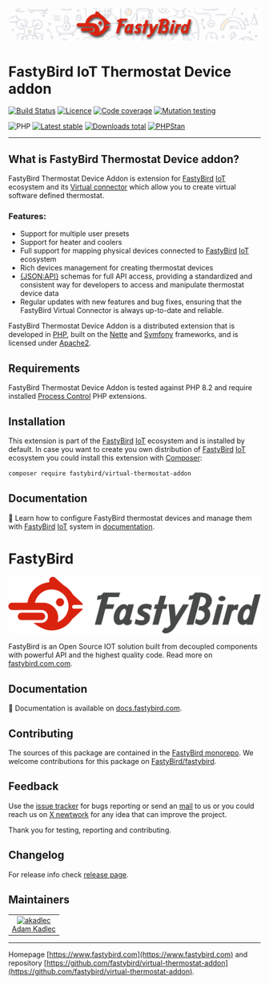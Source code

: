 <p align="center">
	<img src="https://github.com/fastybird/.github/blob/main/assets/repo_title.png?raw=true" alt="FastyBird"/>
</p>

# FastyBird IoT Thermostat Device addon

[![Build Status](https://img.shields.io/github/actions/workflow/status/FastyBird/virtual-thermostat-addon/ci.yaml?style=flat-square)](https://github.com/FastyBird/virtual-thermostat-addon/actions)
[![Licence](https://img.shields.io/github/license/FastyBird/virtual-thermostat-addon?style=flat-square)](https://github.com/FastyBird/virtual-thermostat-addon/blob/main/LICENSE.md)
[![Code coverage](https://img.shields.io/coverallsCoverage/github/FastyBird/virtual-thermostat-addon?style=flat-square)](https://coveralls.io/r/FastyBird/virtual-thermostat-addon)
[![Mutation testing](https://img.shields.io/endpoint?style=flat-square&url=https%3A%2F%2Fbadge-api.stryker-mutator.io%2Fgithub.com%2FFastyBird%2Fvirtual-thermostat-addon%2Fmain)](https://dashboard.stryker-mutator.io/reports/github.com/FastyBird/virtual-thermostat-addon/main)

![PHP](https://badgen.net/packagist/php/FastyBird/virtual-thermostat-addon?cache=300&style=flat-square)
[![Latest stable](https://badgen.net/packagist/v/FastyBird/virtual-thermostat-addon/latest?cache=300&style=flat-square)](https://packagist.org/packages/FastyBird/virtual-thermostat-addon)
[![Downloads total](https://badgen.net/packagist/dt/FastyBird/virtual-thermostat-addon?cache=300&style=flat-square)](https://packagist.org/packages/FastyBird/virtual-thermostat-addon)
[![PHPStan](https://img.shields.io/badge/PHPStan-enabled-brightgreen.svg?style=flat-square)](https://github.com/phpstan/phpstan)

***

## What is FastyBird Thermostat Device addon?

FastyBird Thermostat Device Addon is extension for [FastyBird](https://www.fastybird.com) [IoT](https://en.wikipedia.org/wiki/Internet_of_things) ecosystem
and its [Virtual connector](https://github.com/fastybird/virtual-connector) which allow you to create virtual software
defined thermostat.

### Features:

- Support for multiple user presets
- Support for heater and coolers
- Full support for mapping physical devices connected to [FastyBird](https://www.fastybird.com) [IoT](https://en.wikipedia.org/wiki/Internet_of_things) ecosystem
- Rich devices management for creating thermostat devices
- [{JSON:API}](https://jsonapi.org/) schemas for full API access, providing a standardized and consistent way for developers to access and manipulate thermostat device data
- Regular updates with new features and bug fixes, ensuring that the FastyBird Virtual Connector is always up-to-date and reliable.

FastyBird Thermostat Device Addon is a distributed extension that is developed in [PHP](https://www.php.net), built on the [Nette](https://nette.org) and [Symfony](https://symfony.com) frameworks,
and is licensed under [Apache2](http://www.apache.org/licenses/LICENSE-2.0).

## Requirements

FastyBird Thermostat Device Addon is tested against PHP 8.2 and require installed [Process Control](https://www.php.net/manual/en/book.pcntl.php)
PHP extensions.

## Installation

This extension is part of the [FastyBird](https://www.fastybird.com) [IoT](https://en.wikipedia.org/wiki/Internet_of_things) ecosystem and is installed by default.
In case you want to create you own distribution of [FastyBird](https://www.fastybird.com) [IoT](https://en.wikipedia.org/wiki/Internet_of_things) ecosystem you could install this extension with  [Composer](http://getcomposer.org/):

```sh
composer require fastybird/virtual-thermostat-addon
```

## Documentation

:book: Learn how to configure FastyBird thermostat devices and manage them with [FastyBird](https://www.fastybird.com) [IoT](https://en.wikipedia.org/wiki/Internet_of_things) system
in [documentation](https://github.com/FastyBird/virtual-thermostat-addon/wiki).

# FastyBird

<p align="center">
	<img src="https://github.com/fastybird/.github/blob/main/assets/fastybird_row.svg?raw=true" alt="FastyBird"/>
</p>

FastyBird is an Open Source IOT solution built from decoupled components with powerful API and the highest quality code. Read more on [fastybird.com.com](https://www.fastybird.com).

## Documentation

:book: Documentation is available on [docs.fastybird.com](https://docs.fastybird.com).

## Contributing

The sources of this package are contained in the [FastyBird monorepo](https://github.com/FastyBird/fastybird). We welcome
contributions for this package on [FastyBird/fastybird](https://github.com/FastyBird/).

## Feedback

Use the [issue tracker](https://github.com/FastyBird/fastybird/issues) for bugs reporting or send an [mail](mailto:code@fastybird.com)
to us or you could reach us on [X newtwork](https://x.com/fastybird) for any idea that can improve the project.

Thank you for testing, reporting and contributing.

## Changelog

For release info check [release page](https://github.com/FastyBird/fastybird/releases).

## Maintainers

<table>
	<tbody>
		<tr>
			<td align="center">
				<a href="https://github.com/akadlec">
					<img alt="akadlec" width="80" height="80" src="https://avatars3.githubusercontent.com/u/1866672?s=460&amp;v=4" />
				</a>
				<br>
				<a href="https://github.com/akadlec">Adam Kadlec</a>
			</td>
		</tr>
	</tbody>
</table>

***
Homepage [https://www.fastybird.com](https://www.fastybird.com) and
repository [https://github.com/fastybird/virtual-thermostat-addon](https://github.com/fastybird/virtual-thermostat-addon).

